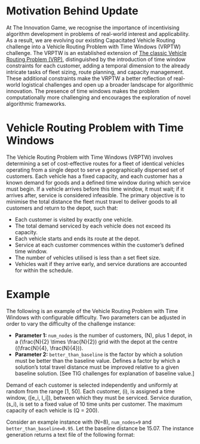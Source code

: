 # Motivation Behind Update

At The Innovation Game, we recognise the importance of incentivising algorithm development in problems of real-world interest and applicability. As a result, we are evolving our existing Capacitated Vehicle Routing challenge into a Vehicle Routing Problem with Time Windows (VRPTW) challenge. The VRPTW is an established extension of [The classic Vehicle Routing Problem (VRP)](https://en.wikipedia.org/wiki/Vehicle_routing_problem), distinguished by the introduction of time window constraints for each customer, adding a temporal dimension to the already intricate tasks of fleet sizing, route planning, and capacity management. These additional constraints make the VRPTW a better reflection of real-world logistical challenges and open up a broader landscape for algorithmic innovation. The presence of time windows makes the problem computationally more challenging and encourages the exploration of novel algorithmic frameworks.

# Vehicle Routing Problem with Time Windows

The Vehicle Routing Problem with Time Windows (VRPTW) involves determining a set of cost-effective routes for a fleet of identical vehicles operating from a single depot to serve a geographically dispersed set of customers. Each vehicle has a fixed capacity, and each customer has a known demand for goods and a defined time window during which service must begin. If a vehicle arrives before this time window, it must wait; if it arrives after, service is considered infeasible. The primary objective is to minimise the total distance the fleet must travel to deliver goods to all customers and return to the depot, such that:

- Each customer is visited by exactly one vehicle.
- The total demand serviced by each vehicle does not exceed its capacity.
- Each vehicle starts and ends its route at the depot.
- Service at each customer commences within the customer’s defined time window.
- The number of vehicles utilised is less than a set fleet size.
- Vehicles wait if they arrive early, and service durations are accounted for within the schedule.

# Example

The following is an example of the Vehicle Routing Problem with Time Windows with configurable difficulty. Two parameters can be adjusted in order to vary the difficulty of the challenge instance:

- **Parameter 1:** `num_nodes` is the number of customers, \(N\), plus 1 depot, in a \(\frac{N}{2} \times \frac{N}{2}\) grid with the depot at the centre \((\frac{N}{4}, \frac{N}{4})\).
- **Parameter 2:** `better_than_baseline` is the factor by which a solution must be better than the baseline value. Defines a factor by which a solution’s total travel distance must be improved relative to a given baseline solution. [See TIG challenges for explanation of baseline value.]

Demand of each customer is selected independently and uniformly at random from the range [1, 50]. Each customer, \(i\), is assigned a time window, \([e_i, l_i]\), between which they must be serviced. Service duration, \(s_i\), is set to a fixed value of 10 time units per customer. The maximum capacity of each vehicle is \(Q = 200\).

Consider an example instance with \(N=8\), `num_nodes=9` and `better_than_baseline=0.95`. Let the baseline distance be 15.07. The instance generation returns a text file of the following format:
